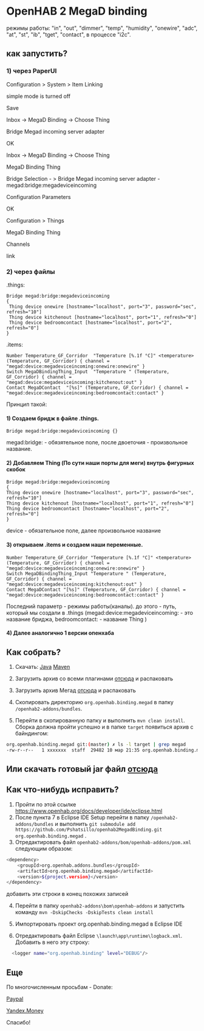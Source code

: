 # OpenHAB 2 MegaD binding

режимы работы: "in", "out", "dimmer", "temp", "humidity", "onewire", "adc", "at", "st", "ib", "tget", "contact", в процессе "i2c".

## как запустить? 

### 1) через PaperUI

Configuration > System > Item Linking

simple mode is turned off

Save


Inbox -> MegaD Binding -> Choose Thing

Bridge Megad incoming server adapter

OK

Inbox -> MegaD Binding -> Choose Thing

MegaD Binding Thing

Bridge Selection - > Bridge Megad incoming server adapter - megad:bridge:megadeviceincoming

Configuration Parameters

OK

Configuration > Things

MegaD Binding Thing

Channels

link

### 2) через файлы

.things:

```
Bridge megad:bridge:megadeviceincoming
{
 Thing device onewire [hostname="localhost", port="3", password="sec", refresh="10"]
 Thing device kitchenout [hostname="localhost", port="1", refresh="0"]
 Thing device bedroomcontact [hostname="localhost", port="2", refresh="0"]
}
```


.items:

```
Number Temperature_GF_Corridor  "Temperature [%.1f °C]" <temperature>   (Temperature, GF_Corridor) { channel = "megad:device:megadeviceincoming:onewire:onewire" }
Switch MegaDBindingThing_Input  "Temperature " (Temperature, GF_Corridor) { channel = "megad:device:megadeviceincoming:kitchenout:out" }  
Contact MegaDContact  "[%s]" (Temperature, GF_Corridor) { channel = "megad:device:megadeviceincoming:bedroomcontact:contact" }
```


Принцип такой: 
#### 1) Создаем бридж в файле .things.

```
Bridge megad:bridge:megadeviceincoming {}
```

megad:bridge: - обязятельное поле, после двоеточия - произвольное название.

#### 2) Добавляем Thing (По сути наши порты для меги) внутрь фигурных скобок

```
Bridge megad:bridge:megadeviceincoming
{
Thing device onewire [hostname="localhost", port="3", password="sec", refresh="10"]
Thing device kitchenout [hostname="localhost", port="1", refresh="0"]
Thing device bedroomcontact [hostname="localhost", port="2", refresh="0"]
}

```

device - обязательное поле, далее произвольное название

#### 3) открываем .items и создаем наши переменные.

```
Number Temperature_GF_Corridor "Temperature [%.1f °C]" <temperature> (Temperature, GF_Corridor) { channel = "megad:device:megadeviceincoming:onewire:onewire" }
Switch MegaDBindingThing_Input "Temperature " (Temperature, GF_Corridor) { channel = "megad:device:megadeviceincoming:kitchenout:out" } 
Contact MegaDContact "[%s]" (Temperature, GF_Corridor) { channel = "megad:device:megadeviceincoming:bedroomcontact:contact" }
```

Последний параметр - режимы работы(каналы). до этого - путь, который мы создали в .things (megad:device:megadeviceincoming: - это название бриджа, bedroomcontact: - название Thing )


#### 4) Далее аналогично 1 версии опенхаба

## Как собрать?

1. Скачать: 
	[Java](https://jdk.java.net/12/)
	[Maven](https://maven.apache.org/download.cgi)

2. Загрузить архив со всеми плагинами [отсюда](https://github.com/openhab/openhab2-addons/archive/master.zip) и распаковать
3. Загрузить архив Мегад [отсюда](https://github.com/Pshatsillo/openhab2MegadBinding/archive/master.zip) и распаковать
2. Скопировать директорию `org.openhab.binding.megad` в папку `/openhab2-addons/bundles`.
3. Перейти в скопированную папку и выполнить `mvn clean install`. Сборка должна пройти успешно и в папке `target` появиться архив с байндингом:

```bash
org.openhab.binding.megad git:(master) ✗ ls -l target | grep megad
-rw-r--r--   1 xxxxxxx  staff  29482 10 мар 21:35 org.openhab.binding.megad-2.5.0-SNAPSHOT.jar
```

## Или скачать готовый jar файл [отсюда](https://github.com/Pshatsillo/openhab2MegadBinding/releases)

## Как что-нибудь исправить?

1. Пройти по этой ссылке https://www.openhab.org/docs/developer/ide/eclipse.html
2. После пункта 7 в Eclipse IDE Setup перейти в папку `/openhab2-addons/bundles` и выполнить `git submodule add  https://github.com/Pshatsillo/openhab2MegadBinding.git org.openhab.binding.megad` .
3. Отредактировать файл `openhab2-addons/bom/openhab-addons/pom.xml` следующим образом: 

```bash
<dependency>
    <groupId>org.openhab.addons.bundles</groupId>
    <artifactId>org.openhab.binding.megad</artifactId>
    <version>${project.version}</version>
</dependency> 
```

добавить эти строки в конец похожих записей

4. Перейти в папку `openhab2-addons\bom\openhab-addons` и запустить команду `mvn -DskipChecks -DskipTests clean install`

5. Импортировать проект org.openhab.binding.megad в Eclipse IDE

6. Отредактировать файл Eclipse `\launch\app\runtime\logback.xml`. Добавить в него эту строку: 

```bash
  <logger name="org.openhab.binding" level="DEBUG"/>
```

## Еще

По многочисленным просьбам - Donate:

[Paypal](https://www.paypal.com/cgi-bin/webscr?cmd=_s-xclick&hosted_button_id=P38VCVDQMSMYQ) 

[Yandex.Money](https://money.yandex.ru/to/410011024847033)

Спасибо!
